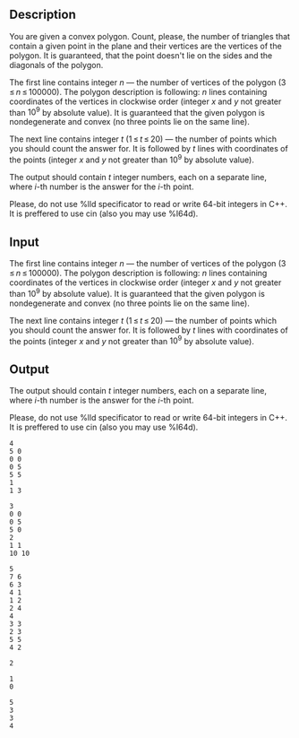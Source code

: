 ## Description

<div><p>You are given a convex polygon. Count, please, the number of triangles that contain a given point in the plane and their vertices are the vertices of the polygon. It is guaranteed, that the point doesn't lie on the sides and the diagonals of the polygon.</p></div><div class="input-specification"><p>The first line contains integer <span class="tex-span"><i>n</i></span> — the number of vertices of the polygon (<span class="tex-span">3 ≤ <i>n</i> ≤ 100000</span>). The polygon description is following: <span class="tex-span"><i>n</i></span> lines containing coordinates of the vertices in clockwise order (integer <span class="tex-span"><i>x</i></span> and <span class="tex-span"><i>y</i></span> not greater than <span class="tex-span">10<sup class="upper-index">9</sup></span> by absolute value). It is guaranteed that the given polygon is nondegenerate and convex (no three points lie on the same line).</p><p>The next line contains integer <span class="tex-span"><i>t</i></span> (<span class="tex-span">1 ≤ <i>t</i> ≤ 20</span>) — the number of points which you should count the answer for. It is followed by <span class="tex-span"><i>t</i></span> lines with coordinates of the points (integer <span class="tex-span"><i>x</i></span> and <span class="tex-span"><i>y</i></span> not greater than <span class="tex-span">10<sup class="upper-index">9</sup></span> by absolute value).</p></div><div class="output-specification"><p>The output should contain <span class="tex-span"><i>t</i></span> integer numbers, each on a separate line, where <span class="tex-span"><i>i</i></span>-th number is the answer for the <span class="tex-span"><i>i</i></span>-th point.</p><p>Please, do not use <span class="tex-font-style-tt">%lld</span> specificator to read or write 64-bit integers in C++. It is preffered to use <span class="tex-font-style-tt">cin</span> (also you may use <span class="tex-font-style-tt">%I64d</span>).</p></div>

## Input

<p>The first line contains integer <span class="tex-span"><i>n</i></span> — the number of vertices of the polygon (<span class="tex-span">3 ≤ <i>n</i> ≤ 100000</span>). The polygon description is following: <span class="tex-span"><i>n</i></span> lines containing coordinates of the vertices in clockwise order (integer <span class="tex-span"><i>x</i></span> and <span class="tex-span"><i>y</i></span> not greater than <span class="tex-span">10<sup class="upper-index">9</sup></span> by absolute value). It is guaranteed that the given polygon is nondegenerate and convex (no three points lie on the same line).</p><p>The next line contains integer <span class="tex-span"><i>t</i></span> (<span class="tex-span">1 ≤ <i>t</i> ≤ 20</span>) — the number of points which you should count the answer for. It is followed by <span class="tex-span"><i>t</i></span> lines with coordinates of the points (integer <span class="tex-span"><i>x</i></span> and <span class="tex-span"><i>y</i></span> not greater than <span class="tex-span">10<sup class="upper-index">9</sup></span> by absolute value).</p>

## Output

<p>The output should contain <span class="tex-span"><i>t</i></span> integer numbers, each on a separate line, where <span class="tex-span"><i>i</i></span>-th number is the answer for the <span class="tex-span"><i>i</i></span>-th point.</p><p>Please, do not use <span class="tex-font-style-tt">%lld</span> specificator to read or write 64-bit integers in C++. It is preffered to use <span class="tex-font-style-tt">cin</span> (also you may use <span class="tex-font-style-tt">%I64d</span>).</p>





```input1
4
5 0
0 0
0 5
5 5
1
1 3

```




```input2
3
0 0
0 5
5 0
2
1 1
10 10

```




```input3
5
7 6
6 3
4 1
1 2
2 4
4
3 3
2 3
5 5
4 2

```




```output1
2

```




```output2
1
0

```




```output3
5
3
3
4

```


